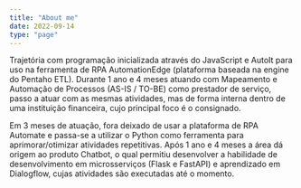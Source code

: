 ```yaml
---
title: "About me"
date: 2022-09-14
type: "page"
---
```


Trajetória com programação inicializada através do JavaScript e AutoIt para uso na ferramenta de RPA AutomationEdge (plataforma baseada na engine do Pentaho ETL). Durante 1 ano e 4 meses atuando com Mapeamento e Automação de Processos (AS-IS / TO-BE) como prestador de serviço, passo a atuar com as mesmas atividades, mas de forma interna dentro de uma instituição financeira, cujo principal foco é o consignado.

Em 3 meses de atuação, fora deixado de usar a plataforma de RPA Automate e passa-se a utilizar o Python como ferramenta para aprimorar/otimizar atividades repetitivas. Após 1 ano e 4 meses a área dá origem ao produto Chatbot, o qual permitiu desenvolver a habilidade de desenvolvimento em microsserviços (Flask e FastAPI) e aprendizado em Dialogflow, cujas atividades são executadas até o momento.